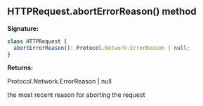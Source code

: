 ## HTTPRequest.abortErrorReason() method

**Signature:**

```typescript
class HTTPRequest {
  abortErrorReason(): Protocol.Network.ErrorReason | null;
}
```

**Returns:**

Protocol.Network.ErrorReason \| null

the most recent reason for aborting the request
